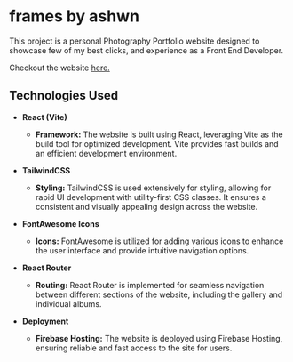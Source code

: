 
# frames by ashwn

This project is a personal Photography Portfolio website designed to showcase few of my best clicks, and experience as a Front End Developer.

Checkout the website [here.](https://frames-by-ashwn-55a7a.web.app/)

## Technologies Used

- **React (Vite)**
   - **Framework:** The website is built using React, leveraging Vite as the build tool for optimized development. Vite provides fast builds and an efficient development environment.

- **TailwindCSS**
   - **Styling:** TailwindCSS is used extensively for styling, allowing for rapid UI development with utility-first CSS classes. It ensures a consistent and visually appealing design across the website.

- **FontAwesome Icons**
   - **Icons:** FontAwesome is utilized for adding various icons to enhance the user interface and provide intuitive navigation options.

- **React Router**
   - **Routing:** React Router is implemented for seamless navigation between different sections of the website, including the gallery and individual albums.

- **Deployment**
   - **Firebase Hosting:** The website is deployed using Firebase Hosting, ensuring reliable and fast access to the site for users.
